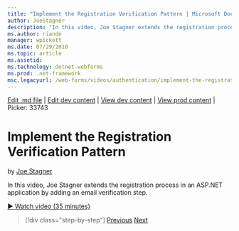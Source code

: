 ```yaml
---
title: "Implement the Registration Verification Pattern | Microsoft Docs"
author: JoeStagner
description: "In this video, Joe Stagner extends the registration process in an ASP.NET application by adding an email verification step."
ms.author: riande
manager: wpickett
ms.date: 07/29/2010
ms.topic: article
ms.assetid: 
ms.technology: dotnet-webforms
ms.prod: .net-framework
msc.legacyurl: /web-forms/videos/authentication/implement-the-registration-verification-pattern
---
```

[Edit .md file](C:\Projects\msc\dev\Msc.Www\Web.ASP\App_Data\github\web-forms\videos\authentication\implement-the-registration-verification-pattern.md) | [Edit dev content](http://www.aspdev.net/umbraco#/content/content/edit/26786) | [View dev content](http://docs.aspdev.net/tutorials/web-forms/videos/authentication/implement-the-registration-verification-pattern.html) | [View prod content](http://www.asp.net/web-forms/videos/authentication/implement-the-registration-verification-pattern) | Picker: 33743

Implement the Registration Verification Pattern
====================
by [Joe Stagner](https://github.com/JoeStagner)

In this video, Joe Stagner extends the registration process in an ASP.NET application by adding an email verification step.

[&#9654; Watch video (35 minutes)](https://channel9.msdn.com/Blogs/ASP-NET-Site-Videos/implement-the-registration-verification-pattern)

>[!div class="step-by-step"] [Previous](logging-users-into-your-membership-system.md) [Next](simple-web-service-authentication.md)